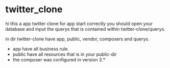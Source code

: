 # twitter_clone
hi this a app twitter clone for app start correctly you should open your database and
input the querys that is contained within twitter-clone/querys.

in dir twitter-clone have app, public, vendor, composers and querys.

- app have all business rule.
- public have all resources that is in your public-dir
- the composer was configured in version 3.*
